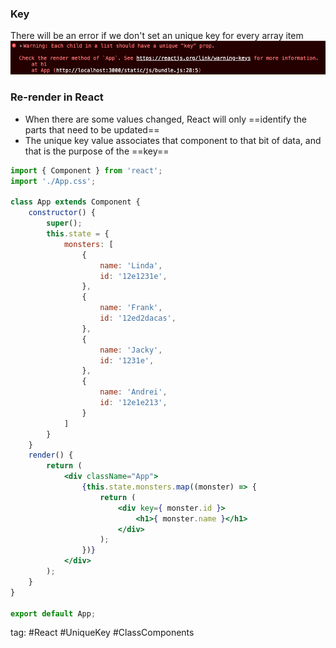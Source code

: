 ### Key
There will be an error if we don't set an unique key for every array item
![](./photo/Pasted%20image%2020230217153358.png)

### Re-render in React
- When there are some values changed, React will only ==identify the parts that need to be updated==
- The unique key value associates that component to that bit of data, and that is the purpose of the ==key==

```jsx
import { Component } from 'react';
import './App.css';

class App extends Component {
	constructor() {
		super();
		this.state = {
			monsters: [
				{
					name: 'Linda',
					id: '12e1231e',
				},
				{
					name: 'Frank',
					id: '12ed2dacas',
				},
				{
					name: 'Jacky',
					id: '1231e',
				},
				{
					name: 'Andrei',
					id: '12e1e213',
				}
			]
		}
	}
	render() {
		return (
			<div className="App">
				{this.state.monsters.map((monster) => {
					return (
						<div key={ monster.id }>
							<h1>{ monster.name }</h1>
						</div>
					);
				})}
			</div>
		);
	}
}

export default App;
```

tag: #React #UniqueKey #ClassComponents 

